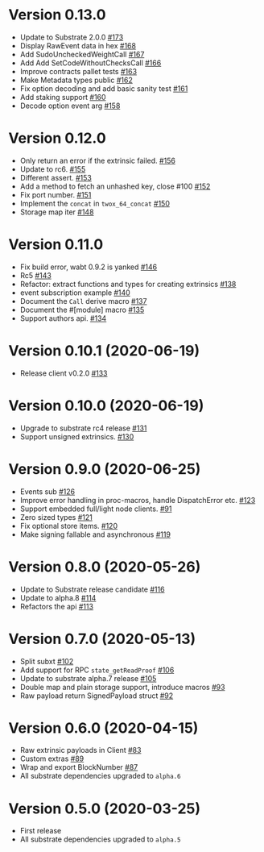 # Version 0.13.0
* Update to Substrate 2.0.0 [#173](https://github.com/paritytech/substrate-subxt/pull/173)
* Display RawEvent data in hex [#168](https://github.com/paritytech/substrate-subxt/pull/168)
* Add SudoUncheckedWeightCall [#167](https://github.com/paritytech/substrate-subxt/pull/167)
* Add Add SetCodeWithoutChecksCall [#166](https://github.com/paritytech/substrate-subxt/pull/166)
* Improve contracts pallet tests [#163](https://github.com/paritytech/substrate-subxt/pull/163)
* Make Metadata types public [#162](https://github.com/paritytech/substrate-subxt/pull/162)
* Fix option decoding and add basic sanity test [#161](https://github.com/paritytech/substrate-subxt/pull/161)
* Add staking support [#160](https://github.com/paritytech/substrate-subxt/pull/161)
* Decode option event arg [#158](https://github.com/paritytech/substrate-subxt/pull/158)

# Version 0.12.0

* Only return an error if the extrinsic failed. [#156](https://github.com/paritytech/substrate-subxt/pull/156)
* Update to rc6. [#155](https://github.com/paritytech/substrate-subxt/pull/155)
* Different assert. [#153](https://github.com/paritytech/substrate-subxt/pull/153)
* Add a method to fetch an unhashed key, close #100 [#152](https://github.com/paritytech/substrate-subxt/pull/152)
* Fix port number. [#151](https://github.com/paritytech/substrate-subxt/pull/151)
* Implement the `concat` in `twox_64_concat` [#150](https://github.com/paritytech/substrate-subxt/pull/150)
* Storage map iter [#148](https://github.com/paritytech/substrate-subxt/pull/148)

# Version 0.11.0

* Fix build error, wabt 0.9.2 is yanked [#146](https://github.com/paritytech/substrate-subxt/pull/146)
* Rc5 [#143](https://github.com/paritytech/substrate-subxt/pull/143)
* Refactor: extract functions and types for creating extrinsics [#138](https://github.com/paritytech/substrate-subxt/pull/138)
* event subscription example [#140](https://github.com/paritytech/substrate-subxt/pull/140)
* Document the `Call` derive macro [#137](https://github.com/paritytech/substrate-subxt/pull/137)
* Document the #[module] macro [#135](https://github.com/paritytech/substrate-subxt/pull/135)
* Support authors api. [#134](https://github.com/paritytech/substrate-subxt/pull/134)

# Version 0.10.1 (2020-06-19)

* Release client v0.2.0 [#133](https://github.com/paritytech/substrate-subxt/pull/133)

# Version 0.10.0 (2020-06-19)

* Upgrade to substrate rc4 release [#131](https://github.com/paritytech/substrate-subxt/pull/131)
* Support unsigned extrinsics. [#130](https://github.com/paritytech/substrate-subxt/pull/130)

# Version 0.9.0 (2020-06-25)

* Events sub [#126](https://github.com/paritytech/substrate-subxt/pull/126)
* Improve error handling in proc-macros, handle DispatchError etc. [#123](https://github.com/paritytech/substrate-subxt/pull/123)
* Support embedded full/light node clients. [#91](https://github.com/paritytech/substrate-subxt/pull/91)
* Zero sized types [#121](https://github.com/paritytech/substrate-subxt/pull/121)
* Fix optional store items. [#120](https://github.com/paritytech/substrate-subxt/pull/120)
* Make signing fallable and asynchronous [#119](https://github.com/paritytech/substrate-subxt/pull/119)

# Version 0.8.0 (2020-05-26)

* Update to Substrate release candidate [#116](https://github.com/paritytech/substrate-subxt/pull/116)
* Update to alpha.8 [#114](https://github.com/paritytech/substrate-subxt/pull/114)
* Refactors the api [#113](https://github.com/paritytech/substrate-subxt/pull/113)

# Version 0.7.0 (2020-05-13)

* Split subxt [#102](https://github.com/paritytech/substrate-subxt/pull/102)
* Add support for RPC `state_getReadProof` [#106](https://github.com/paritytech/substrate-subxt/pull/106)
* Update to substrate alpha.7 release [#105](https://github.com/paritytech/substrate-subxt/pull/105)
* Double map and plain storage support, introduce macros [#93](https://github.com/paritytech/substrate-subxt/pull/93)
* Raw payload return SignedPayload struct [#92](https://github.com/paritytech/substrate-subxt/pull/92)

# Version 0.6.0 (2020-04-15)

* Raw extrinsic payloads in Client [#83](https://github.com/paritytech/substrate-subxt/pull/83)
* Custom extras [#89](https://github.com/paritytech/substrate-subxt/pull/89)
* Wrap and export BlockNumber [#87](https://github.com/paritytech/substrate-subxt/pull/87)
* All substrate dependencies upgraded to `alpha.6`

# Version 0.5.0 (2020-03-25)

* First release
* All substrate dependencies upgraded to `alpha.5`
